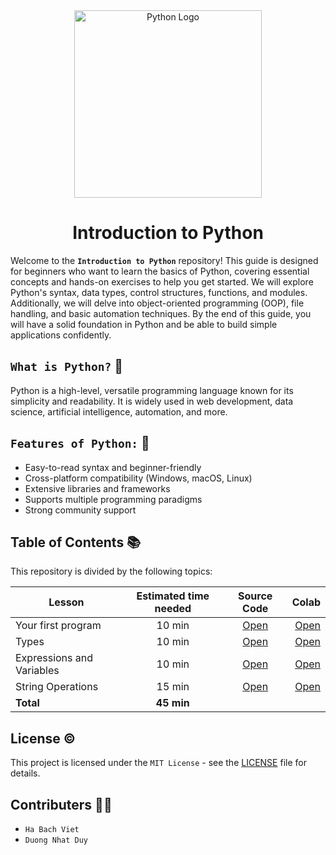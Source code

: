 <div align="center">
    <img src="https://upload.wikimedia.org/wikipedia/commons/thumb/c/c3/Python-logo-notext.svg/1200px-Python-logo-notext.svg.png" alt="Python Logo" width="300">
    <h1>Introduction to Python</h1>
</div>

Welcome to the **```Introduction to Python```** repository! This guide is designed for beginners who want to learn the basics of Python, covering essential concepts and hands-on exercises to help you get started. We will explore Python's syntax, data types, control structures, functions, and modules. Additionally, we will delve into object-oriented programming (OOP), file handling, and basic automation techniques. By the end of this guide, you will have a solid foundation in Python and be able to build simple applications confidently. 

## ```What is Python?``` 🤔
Python is a high-level, versatile programming language known for its simplicity and readability. It is widely used in web development, data science, artificial intelligence, automation, and more.

## ```Features of Python:``` 📌
- Easy-to-read syntax and beginner-friendly
- Cross-platform compatibility (Windows, macOS, Linux)
- Extensive libraries and frameworks
- Supports multiple programming paradigms
- Strong community support

## Table of Contents 📚
This repository is divided by the following topics: 


| Lesson        | Estimated time needed | Source Code  | Colab |
| ------------- |:---------------------:| :-----------:| -----:|
| Your first program        | 10 min | [Open](https://github.com/computationalcore/introduction-to-python/blob/master/notebooks/1-basics/PY0101EN-1-1-Hello.ipynb) | [Open](https://colab.research.google.com/github/computationalcore/introduction-to-python/blob/master/notebooks/1-basics/PY0101EN-1-1-Hello.ipynb) |
| Types                     | 10 min | [Open](https://github.com/computationalcore/introduction-to-python/blob/master/notebooks/1-basics/PY0101EN-1-2-Types.ipynb) | [Open](https://colab.research.google.com/github/computationalcore/introduction-to-python/blob/master/notebooks/1-basics/PY0101EN-1-2-Types.ipynb) |
| Expressions and Variables | 10 min | [Open](https://github.com/computationalcore/introduction-to-python/blob/master/notebooks/1-basics/PY0101EN-1-3-Expressions.ipynb) | [Open](https://colab.research.google.com/github/computationalcore/introduction-to-python/blob/master/notebooks/1-basics/PY0101EN-1-3-Expressions.ipynb) |
| String Operations         | 15 min | [Open](https://github.com/computationalcore/introduction-to-python/blob/master/notebooks/1-basics/PY0101EN-1-4-Strings.ipynb) | [Open](https://colab.research.google.com/github/computationalcore/introduction-to-python/blob/master/notebooks/1-basics/PY0101EN-1-4-Strings.ipynb) |
| **Total** | **45 min** |  |  | 



## License ©️

This project is licensed under the `MIT License` - see the [LICENSE](LICENSE) file for details.


## Contributers 🧑‍💻
- `Ha Bach Viet`
- `Duong Nhat Duy`
